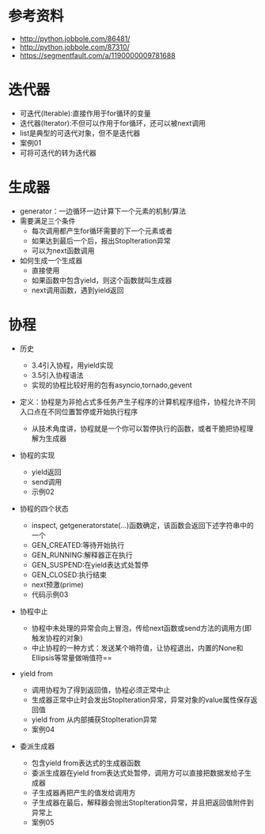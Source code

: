 # 参考资料
 - http://python.jobbole.com/86481/
 - http://python.jobbole.com/87310/
 - https://segmentfault.com/a/1190000009781688
 
 # 迭代器
  - 可迭代(Iterable):直接作用于for循环的变量
  - 迭代器(Iterator):不但可以作用于for循环，还可以被next调用
  - list是典型的可迭代对象，但不是迭代器
  - 案例01
  - 可将可迭代的转为迭代器
  
# 生成器
 - generator：一边循环一边计算下一个元素的机制/算法
 - 需要满足三个条件
    - 每次调用都产生for循环需要的下一个元素或者
    - 如果达到最后一个后，报出StopIteration异常
    - 可以为next函数调用
 - 如何生成一个生成器
    - 直接使用 
    - 如果函数中包含yield，则这个函数就叫生成器
    - next调用函数，遇到yield返回


# 协程
 - 历史
    - 3.4引入协程，用yield实现
    - 3.5引入协程语法
    - 实现的协程比较好用的包有asyncio,tornado,gevent
    
 - 定义：协程是为非抢占式多任务产生子程序的计算机程序组件，协程允许不同入口点在不同位置暂停或开始执行程序
    - 从技术角度讲，协程就是一个你可以暂停执行的函数，或者干脆把协程理解为生成器
 - 协程的实现
    - yield返回
    - send调用
    - 示例02
    
 - 协程的四个状态
    - inspect, getgeneratorstate(...)函数确定，该函数会返回下述字符串中的一个
    - GEN_CREATED:等待开始执行
    - GEN_RUNNING:解释器正在执行
    - GEN_SUSPEND:在yield表达式处暂停
    - GEN_CLOSED:执行结束
    - next预激(prime)
    - 代码示例03
       
 - 协程中止
    - 协程中未处理的异常会向上冒泡，传给next函数或send方法的调用方(即触发协程的对象)
    - 中止协程的一种方式：发送某个哨符值，让协程退出，内置的None和Ellipsis等常量做哨值符==
    
 - yield from
    - 调用协程为了得到返回值，协程必须正常中止
    - 生成器正常中止时会发出StopIteration异常，异常对象的value属性保存返回值
    - yield from 从内部捕获StopIteration异常
    - 案例04
 - 委派生成器
    - 包含yield from表达式的生成器函数
    - 委派生成器在yield from表达式处暂停，调用方可以直接把数据发给子生成器
    - 子生成器再把产生的值发给调用方
    - 子生成器在最后，解释器会抛出StopIteration异常，并且把返回值附件到异常上
    - 案例05